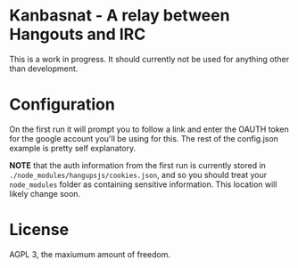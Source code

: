 # Kanbasnat - A relay between Hangouts and IRC

This is a work in progress. It should currently not be used for anything other than development.

# Configuration

On the first run it will prompt you to follow a link and enter the OAUTH token for the google account you'll be using for this. The rest of the config.json example is pretty self explanatory.

**NOTE** that the auth information from the first run is currently stored in `./node_modules/hangupsjs/cookies.json`, and so you should treat your `node_modules` folder as containing sensitive information. This location will likely change soon.

# License

AGPL 3, the maxiumum amount of freedom.
